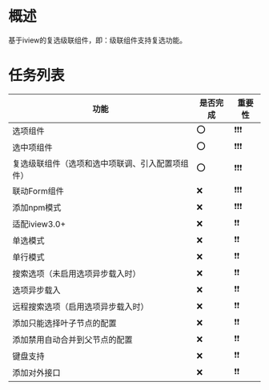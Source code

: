 # 概述
基于iview的复选级联组件，即：级联组件支持复选功能。

# 任务列表
功能 | 是否完成 | 重要性
----|----|----
选项组件|⭕|❗❗❗
选中项组件|⭕|❗❗❗
复选级联组件（选项和选中项联调、引入配置项组件）|⭕|❗❗❗
联动Form组件|❌|❗❗❗
添加npm模式|❌|❗❗❗
适配iview3.0+|❌|❗❗
单选模式|❌|❗❗
单行模式|❌|❗❗
搜索选项（未启用选项异步载入时）|❌|❗❗
选项异步载入|❌|❗❗
远程搜索选项（启用选项异步载入时）|❌|❗❗
添加只能选择叶子节点的配置|❌|❗❗
添加禁用自动合并到父节点的配置|❌|❗❗
键盘支持|❌|❗❗
添加对外接口|❌|❗❗
